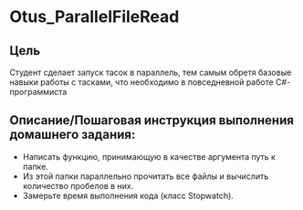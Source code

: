 # Otus_ParallelFileRead
## Цель
Студент сделает запуск тасок в параллель, тем самым обретя базовые навыки работы с тасками, что необходимо в повседневной работе C#-программиста

## Описание/Пошаговая инструкция выполнения домашнего задания:
* Написать функцию, принимающую в качестве аргумента путь к папке.
* Из этой папки параллельно прочитать все файлы и вычислить количество пробелов в них.
* Замерьте время выполнения кода (класс Stopwatch).
